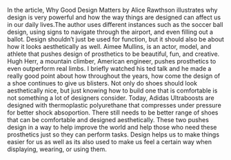 In the article, Why Good Design Matters by Alice Rawthson illustrates why design is very powerful and how the way things are designed can affect us in our daily lives.The author uses different instances such as the soccer ball design, using signs to navigate through the airport, and even filling out a ballot.  Design shouldn’t just be used for function, but it should also be about how it looks aesthetically as well. Aimee Mullins, is an actor, model, and athlete that pushes design of prosthetics to be beautiful, fun, and creative. Hugh Herr, a mountain climber, American engineer, pushes prosthetics to even outperform real limbs. I briefly watched his ted talk and he made a really good point about how throughout the years, how come the design of a shoe continues to give us blisters. Not only do shoes should look aesthetically nice, but just knowing how to build one that is comfortable is not something a lot of designers consider. Today, Adidas Ultraboosts are designed with thermoplastic polyurethane that compresses under pressure for better shock absoportion. There still needs to be better range of shoes that can be comfortable and designed aesthetically. These two pushes design in a way to help improve the world and help those who need these prosthetics just so they can perform tasks. Design helps us to make things easier for us as well as its also used to make us feel a certain way when displaying, wearing, or using them.
